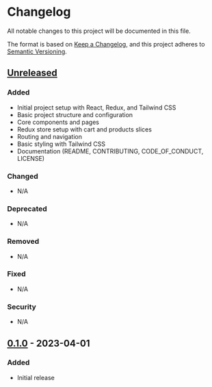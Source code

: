 # Changelog

All notable changes to this project will be documented in this file.

The format is based on [Keep a Changelog](https://keepachangelog.com/en/1.0.0/),
and this project adheres to [Semantic Versioning](https://semver.org/spec/v2.0.0.html).

## [Unreleased]

### Added
- Initial project setup with React, Redux, and Tailwind CSS
- Basic project structure and configuration
- Core components and pages
- Redux store setup with cart and products slices
- Routing and navigation
- Basic styling with Tailwind CSS
- Documentation (README, CONTRIBUTING, CODE_OF_CONDUCT, LICENSE)

### Changed
- N/A

### Deprecated
- N/A

### Removed
- N/A

### Fixed
- N/A

### Security
- N/A

## [0.1.0] - 2023-04-01

### Added
- Initial release

[Unreleased]: https://github.com/yourusername/ecommerce-store/compare/v0.1.0...HEAD
[0.1.0]: https://github.com/yourusername/ecommerce-store/releases/tag/v0.1.0
